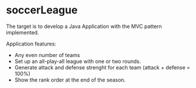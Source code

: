 # soccerLeague

The target is to develop a Java Application with the MVC pattern implemented.

Application features:
 - Any even number of teams
 - Set up an all-play-all league with one or two rounds.
 - Generate attack and defense strenght for each team (attack + defense = 100%)
 - Show the rank order at the end of the season.
